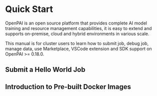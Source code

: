 # Quick Start

OpenPAI is an open source platform that provides complete AI model training and resource management capabilities, it is easy to extend and supports on-premise, cloud and hybrid environments in various scale.

This manual is for cluster users to learn how to submit job, debug job, manage data, use Marketplace, VSCode extension and SDK support on OpenPAI >= 0.18.0.

## Submit a Hello World Job


## Introduction to Pre-built Docker Images